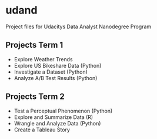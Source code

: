 # udand
Project files for Udacitys Data Analyst Nanodegree Program

## Projects Term 1

- Explore Weather Trends
- Explore US Bikeshare Data (Python)
- Investigate a Dataset (Python)
- Analyze A/B Test Results (Python)

## Projects Term 2

- Test a Perceptual Phenomenon (Python)
- Explore and Summarize Data (R)
- Wrangle and Analyze Data (Python)
- Create a Tableau Story
